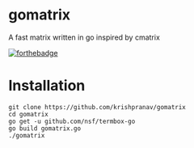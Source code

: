 # gomatrix
A fast matrix written in go inspired by cmatrix

[![forthebadge](https://forthebadge.com/images/badges/made-with-go.svg)](https://forthebadge.com)

# Installation
```
git clone https://github.com/krishpranav/gomatrix
cd gomatrix
go get -u github.com/nsf/termbox-go
go build gomatrix.go
./gomatrix
```
